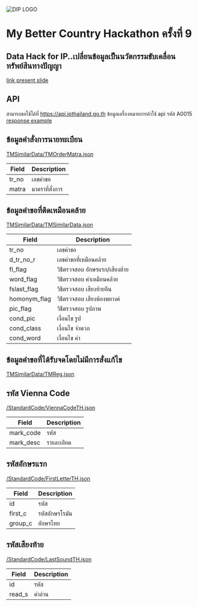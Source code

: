 ![DIP LOGO](https://www.ipthailand.go.th/images/001/DIP-Logo.png)
# My Better Country Hackathon ครั้งที่ 9
## Data Hack for IP..เปลี่ยนข้อมูลเป็นนวัตกรรมขับเคลื่อนทรัพย์สินทางปัญญา
[link present slide](https://docs.google.com/presentation/d/1cgiY1A42jkdYhpMrvsSKm9BOXET3sG6zMF62ppCPhAk/edit?usp=sharing)

## API 
สามารถขอใช้ได้ที่ https://api.ipthailand.go.th
ข้อมูลเครื่องหมายการค้าใช้ api รหัส A0015
[response example](https://github.com/DIP-TH/Hackathon2021/blob/main/tmdataStructure.jsonc)

## ข้อมูลคำสั่งการนายทะเบียน
[TMSimilarData/TMOrderMatra.json](https://github.com/DIP-TH/Hackathon2021/blob/main/TMSimilarData/TMOrderMatra.json)

| Field | Description |
| --- | --- |
| tr_no | เลขคำขอ |
| matra | มาตราที่สั่งการ |

## ข้อมูลคำขอที่ติดเหมือนคล้าย
[TMSimilarData/TMSimilarData.json](https://github.com/DIP-TH/Hackathon2021/blob/main/TMSimilarData/TMSimilarData.json)

| Field | Description |
| --- | --- |
| tr_no | เลขคำขอ |
| d_tr_no_r | เลขคำขอที่เหมือนคล้าย |
|fl_flag| วิธีตรวจสอบ อักษรแรก/เสียงท้าย |
|word_flag| วิธีตรวจสอบ คำเหมือนคล้าย |
|fslast_flag| วิธีตรวจสอบ เสียงท้ายอีน |
|homonym_flag| วิธีตรวจสอบ เสียงพ้องพยางค์ |
|pic_flag| วิธีตรวจสอบ รูปภาพ |
|cond_pic| เงื่อนไข รูป |
|cond_class| เงื่อนไข จำพวก |
|cond_word| เงื่อนไข คำ |

## ข้อมูลคำขอที่ได้รับจดโดยไม่มีการสั่งแก้ไข
[TMSimilarData/TMReg.json](https://github.com/DIP-TH/Hackathon2021/blob/main/TMSimilarData/TMReg.json)

## รหัส Vienna Code
[/StandardCode/ViennaCodeTH.json](https://github.com/DIP-TH/Hackathon2021/blob/main/StandardCode/ViennaCodeTH.json)

| Field | Description |
| --- | --- |
| mark_code | รหัส |
| mark_desc | รายละเอียด |

## รหัสอักษรแรก
[/StandardCode/FirstLetterTH.json](https://github.com/DIP-TH/Hackathon2021/blob/main/StandardCode/FirstLetterTH.json)

| Field | Description |
| --- | --- |
| id | รหัส |
| first_c | รหัสอักษรโรมัน |
| group_c | อักษรไทย |

## รหัสเสียงท้าย
[/StandardCode/LastSoundTH.json](https://github.com/DIP-TH/Hackathon2021/blob/main/StandardCode/LastSoundTH.json)

| Field | Description |
| --- | --- |
| id | รหัส |
| read_s | คำอ่าน |
